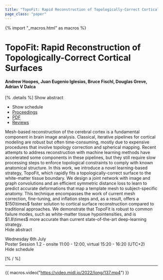 ```yaml
---
title: "TopoFit: Rapid Reconstruction of Topologically-Correct Cortical Surfaces"
page_class: "paper"
---
```


{% import "_macros.html" as macros %}

# TopoFit: Rapid Reconstruction of Topologically-Correct Cortical Surfaces

#### Andrew Hoopes, Juan Eugenio Iglesias, Bruce Fischl, Douglas Greve, Adrian V Dalca

[% .details %]
<a class="toggle_visibility" data-selector=".abstract" data-level="3">Show abstract</a>
- <a class="toggle_visibility" data-selector=".schedule" data-level="3">Show schedule</a>
- <a href="">Proceedings</a>
- <a href="https://openreview.net/pdf?id=-JiHeZNDY3a">PDF</a>
- <a href="https://openreview.net/forum?id=-JiHeZNDY3a">Reviews</a>

<p>
    <span class="abstract">
        Mesh-based reconstruction of the cerebral cortex is a fundamental component in brain image analysis. Classical, iterative pipelines for cortical modeling are robust but often time-consuming, mostly due to expensive procedures that involve topology correction and spherical mapping. Recent attempts to address reconstruction with machine learning methods have accelerated some components in these pipelines, but they still require slow processing steps to enforce topological constraints to comply with known anatomical structure. In this work, we introduce a novel learning-based strategy, TopoFit, which rapidly fits a topologically-correct surface to the white-matter tissue boundary. We design a joint network with image and graph convolutions and an efficient symmetric distance loss to learn to predict accurate deformations that map a template mesh to subject-specific anatomy. This technique encompasses the work of current mesh correction, fine-tuning, and inflation steps and, as a result, offers a $150\times$ faster solution to cortical surface reconstruction compared to traditional approaches. We demonstrate that TopoFit is robust to common failure modes, such as white-matter tissue hypointensities, and is $1.8\times$ more accurate than current state-of-the-art deep-learning strategy. 
        <br>
        <span class="actions"><a class="toggle_visibility" data-level="2">Hide abstract</a></span>
    </span>
</p>

<p>
    <span class="schedule">
        Wednesday 6th July<br>Poster Session 1.2 - onsite 11:00 - 12:00, virtual 15:20 - 16:20 (UTC+2)
        <br>
        <span class="actions"><a class="toggle_visibility" data-level="2">Hide schedule</a></span>
    </span>
</p>

[% / %]


---
{{ macros.video("https://video.midl.io/2022/long/137.mp4") }}
